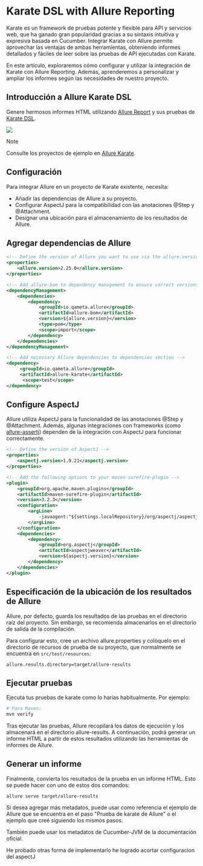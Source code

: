 # Karate DSL with Allure Reporting

Karate es un framework de pruebas potente y flexible para API y servicios web, que ha ganado gran popularidad gracias a su sintaxis intuitiva y expresiva basada en Cucumber. Integrar Karate con Allure permite aprovechar las ventajas de ambas herramientas, obteniendo informes detallados y fáciles de leer sobre las pruebas de API ejecutadas con Karate.

En este artículo, exploraremos cómo configurar y utilizar la integración de Karate con Allure Reporting. Además, aprenderemos a personalizar y ampliar los informes según las necesidades de nuestro proyecto.

## Introducción a Allure Karate DSL

Genere hermosos informes HTML utilizando [Allure Report](https://allurereport.org/) y sus pruebas de [Karate DSL](https://karatelabs.github.io/karate/).

![](https://media.licdn.com/dms/image/v2/D4E12AQEor2jBk4rH-A/article-inline_image-shrink_400_744/article-inline_image-shrink_400_744/0/1718425301059?e=1752105600&v=beta&t=Bj3-s4srfhIio6seINvagQyQbyEgr3wUHZQuStfhQIQ)

> [!NOTE]
> Consulte los proyectos de ejemplo en [Allure Karate](https://github.com/allure-examples/allure-karate-example).

## Configuración

Para integrar Allure en un proyecto de Karate existente, necesita:
- Añadir las dependencias de Allure a su proyecto.
- Configurar AspectJ para la compatibilidad con las anotaciones @Step y @Attachment.
- Designar una ubicación para el almacenamiento de los resultados de Allure.

## Agregar dependencias de Allure

```xml
<!-- Define the version of Allure you want to use via the allure.version property -->
<properties>
    <allure.version>2.25.0</allure.version>
</properties>

<!-- Add allure-bom to dependency management to ensure correct versions of all the dependencies are used -->
<dependencyManagement>
    <dependencies>
        <dependency>
            <groupId>io.qameta.allure</groupId>
            <artifactId>allure-bom</artifactId>
            <version>${allure.version}</version>
            <type>pom</type>
            <scope>import</scope>
        </dependency>
    </dependencies>
</dependencyManagement>

<!-- Add necessary Allure dependencies to dependencies section -->
<dependency>
     <groupId>io.qameta.allure</groupId>
     <artifactId>allure-karate</artifactId>
      <scope>test</scope>
</dependency>
```

## Configure AspectJ

Allure utiliza AspectJ para la funcionalidad de las anotaciones @Step y @Attachment. Además, algunas integraciones con frameworks (como [allure-assertj](https://mvnrepository.com/artifact/io.qameta.allure/allure-assertj)) dependen de la integración con AspectJ para funcionar correctamente.

```xml
<!-- Define the version of AspectJ -->
<properties>
    <aspectj.version>1.9.21</aspectj.version>
</properties>

<!-- Add the following options to your maven-surefire-plugin -->
<plugin>
    <groupId>org.apache.maven.plugins</groupId>
    <artifactId>maven-surefire-plugin</artifactId>
    <version>3.2.3</version>
    <configuration>
        <argLine>
            -javaagent:"${settings.localRepository}/org/aspectj/aspectjweaver/${aspectj.version}/aspectjweaver-${aspectj.version}.jar"
        </argLine>
    </configuration>
    <dependencies>
        <dependency>
            <groupId>org.aspectj</groupId>
            <artifactId>aspectjweaver</artifactId>
            <version>${aspectj.version}</version>
        </dependency>
    </dependencies>
</plugin>
```

## Especificación de la ubicación de los resultados de Allure

Allure, por defecto, guarda los resultados de las pruebas en el directorio raíz del proyecto. Sin embargo, se recomienda almacenarlos en el directorio de salida de la compilación.

Para configurar esto, cree un archivo allure.properties y colóquelo en el directorio de recursos de prueba de su proyecto, que normalmente se encuentra en `src/test/resources`:


```
allure.results.directory=target/allure-results
```

## Ejecutar pruebas

Ejecuta tus pruebas de karate como lo harías habitualmente. Por ejemplo:

```sh
# Para Maven:
mvn verify
```

Tras ejecutar las pruebas, Allure recopilará los datos de ejecución y los almacenará en el directorio allure-results. A continuación, podrá generar un informe HTML a partir de estos resultados utilizando las herramientas de informes de Allure.

## Generar un informe

Finalmente, convierta los resultados de la prueba en un informe HTML. Esto se puede hacer con uno de estos dos comandos:

```
allure serve target/allure-results 
```

Si desea agregar más metadatos, puede usar como referencia el ejemplo de Allure que se encuentra en el paso "Prueba de karate de Allure" o el ejemplo que creé siguiendo los mismos pasos.

También puede usar los metadatos de Cucumber-JVM de la documentación oficial.

He probado otras forma de implementarlo he logrado acortar configuracion del aspectJ
